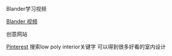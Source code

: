Blander学习视频

[Blander 视频](https://www.bilibili.com/video/BV12T4y197Z5?spm_id_from=333.999.0.0)

创意网站

[Pinterest](https://www.pinterest.com/) 搜索low poly interior关键字 可以得到很多好看的室内设计

